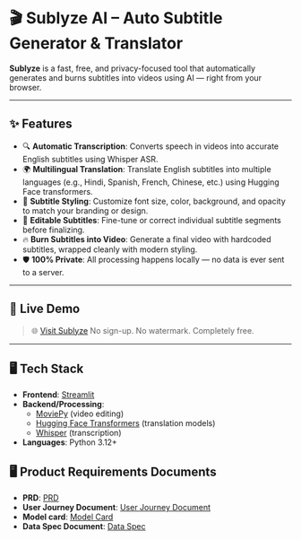 # 🎬 Sublyze AI – Auto Subtitle Generator & Translator

**Sublyze** is a fast, free, and privacy-focused tool that automatically generates and burns subtitles into videos using AI — right from your browser.

---

## ✨ Features

- 🔍 **Automatic Transcription**: Converts speech in videos into accurate English subtitles using Whisper ASR.
- 🌍 **Multilingual Translation**: Translate English subtitles into multiple languages (e.g., Hindi, Spanish, French, Chinese, etc.) using Hugging Face transformers.
- 🎨 **Subtitle Styling**: Customize font size, color, background, and opacity to match your branding or design.
- 🧠 **Editable Subtitles**: Fine-tune or correct individual subtitle segments before finalizing.
- 🔥 **Burn Subtitles into Video**: Generate a final video with hardcoded subtitles, wrapped cleanly with modern styling.
- 🛡️ **100% Private**: All processing happens locally — no data is ever sent to a server.

---

## 🚀 Live Demo

> 🌐 [Visit Sublyze](https://sublyze.streamlit.app/)
No sign-up. No watermark. Completely free.

---

## 🖥️ Tech Stack

- **Frontend**: [Streamlit](https://streamlit.io/)
- **Backend/Processing**: 
  - [MoviePy](https://zulko.github.io/moviepy/) (video editing)
  - [Hugging Face Transformers](https://huggingface.co/) (translation models)
  - [Whisper](https://github.com/openai/whisper) (transcription)
- **Languages**: Python 3.12+

## 🖥️ Product Requirements Documents

- **PRD**: [PRD](https://stingy-calliandra-4d0.notion.site/PRD-Sublyze-AI-a-Subtitle-Generator-Project-1d0cdf18fad28045ad8fe58dba6a5fe9)
- **User Journey Document**: [User Journey Document](https://stingy-calliandra-4d0.notion.site/Sublyze-AI-User-Journey-Map-1d8cdf18fad2804caad2f8b692a429f9)
- **Model card**: [Model Card](https://stingy-calliandra-4d0.notion.site/Model-Card-Sublyze-1d2cdf18fad28034a1d8f5f12f588479)
- **Data Spec Document**: [Data Spec](https://stingy-calliandra-4d0.notion.site/Data-Spec-Document-1d8cdf18fad280be8545e597c70dcd74)
